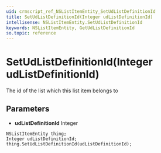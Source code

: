 ```yaml
---
uid: crmscript_ref_NSListItemEntity_SetUdListDefinitionId
title: SetUdListDefinitionId(Integer udListDefinitionId)
intellisense: NSListItemEntity.SetUdListDefinitionId
keywords: NSListItemEntity, GetUdListDefinitionId
so.topic: reference
---
```


# SetUdListDefinitionId(Integer udListDefinitionId)

The id of the list which this list item belongs to

## Parameters

* **udListDefinitionId** Integer

```crmscript
NSListItemEntity thing;
Integer udListDefinitionId;
thing.SetUdListDefinitionId(udListDefinitionId);
```

